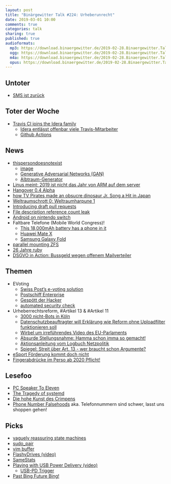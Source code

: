```yaml
---
layout: post
title: "Binärgewitter Talk #224: Urheberunrecht"
date: 2019-03-01 10:00
comments: true
categories: talk
sharing: true
published: true
audioformats:
  mp3: https://download.binaergewitter.de/2019-02-28.Binaergewitter.Talk.224.mp3
  ogg: https://download.binaergewitter.de/2019-02-28.Binaergewitter.Talk.224.ogg
  m4a: https://download.binaergewitter.de/2019-02-28.Binaergewitter.Talk.224.m4a
  opus: https://download.binaergewitter.de/2019-02-28.Binaergewitter.Talk.224.opus
---
```


## Untoter
- [SMS ist zurück](https://www.theregister.co.uk/2019/02/20/sms_lives_omg/)

## Toter der Woche
- [Travis CI joins the Idera family](https://blog.travis-ci.com/2019-01-23-travis-ci-joins-idera-inc)
  * [Idera entlässt offenbar viele Travis-Mitarbeiter](
https://www.heise.de/developer/meldung/Folge-der-Uebernahme-Idera-entlaesst-offenbar-viele-Travis-Mitarbeiter-4315673.html)
  * [Github Actions](https://github.com/features/actions)


## News
- [thispersondoesnotexist](https://thispersondoesnotexist.com/)
  * [image](https://thispersondoesnotexist.com/image)
  * [Generative Adversarial Networks (GAN)](https://www.lyrn.ai/2018/12/26/a-style-based-generator-architecture-for-generative-adversarial-networks/)
  * [Albtraum-Generator](http://i.imgur.com/Xr9x6hz.png)
- [Linus meint: 2019 ist nicht das Jahr von ARM auf dem server](https://www.realworldtech.com/forum/?threadid=183440&curpostid=183486)
- [Hangover 0.4 Alpha](https://www.phoronix.com/scan.php?page=news_item&px=Hangover-0.4-Alpha-Released)
- [how TV Pirates made an obsucre dinosaur Jr. Song a Hit in Japan](https://gizmodo.com/how-tv-pirates-accidentally-pushed-a-25-year-old-indie-1832532538)
- [Weltraumschrott 0; Weltraumharpune 1](https://www.heise.de/newsticker/meldung/Weltraumschrott-mit-Harpune-eingefangen-4311226.html)
- [Introducing draft pull requests](https://github.blog/2019-02-14-introducing-draft-pull-requests/)
- [File description reference count leak](https://marc.info/?l=freebsd-announce&m=154939484927658&w=2)
- [Android on nintendo switch](https://gitlab.com/ByLaws/android_device_nintendo_switch)
- Faltbare Telefone (Mobile World Congress)!
  * [This 18,000mAh battery has a phone in it](
https://www.theverge.com/circuitbreaker/2019/2/26/18241117/energizer-power-max-p18k-pop-huge-battery-phone-mwc-2019)
  * [Huawei Mate X](https://www.heise.de/newsticker/meldung/Huawei-Mate-X-Mit-faltbarem-Display-und-schnellem-5G-4316940.html)
  * [Samsung Galaxy Fold](https://www.samsung.com/global/galaxy/galaxy-fold/)
- [parallel mounting ZFS](https://svnweb.freebsd.org/base?view=revision&revision=344569)
- [26 Jahre ruby](https://twitter.com/yukihiro_matz/status/1099610608360550400)
- [DSGVO in Action: Bussgeld wegen offenem Mailverteiler](https://www.golem.de/news/datenschutz-hohes-bussgeld-wegen-offenem-mail-verteiler-1902-139399.html)

## Themen
- EVoting
  * [Swiss Post’s e-voting solution](https://www.post.ch/en/business/a-z-of-subjects/industry-solutions/swiss-post-e-voting)
  * [Postschiff Enterprise](https://www.republik.ch/2019/02/15/postschiff-enterprise)
  * [Gespött der Hacker](https://www.watson.ch/digital/post/286922616-die-post-laesst-ihr-e-voting-system-hacken-und-macht-sich-zum-gespoett-der-hacker)
  * [automated security check](https://twitter.com/alexis_roussel/status/1097926306749132800)
- Urheberrechtsreform, #Artikel 13 & #Artikel 11
  * [3000 nicht-Bots in Köln](https://www.heise.de/newsticker/meldung/Dieser-Bot-geht-waehlen-3000-demonstrieren-in-Koeln-gegen-Urheberrechtsreform-4316858.html
)
  * [Datenschutzbeauftragter will Erklärung wie Reform ohne Uploadfilter funktionieren soll](
https://www.heise.de/newsticker/meldung/EU-Copyright-Reform-Artikel-13-ohne-Upload-Filter-Datenschutzbeauftragter-will-Erklaerung-4320915.html)
  * [Wirbel um irreführendes Video des EU-Parlaments](https://www.heise.de/newsticker/meldung/Upload-Filter-und-Artikel-13-Wirbel-um-irrefuehrendes-Video-des-EU-Parlaments-4323610.html)
  * [Absurde Stellungsnahme: Hamma schon imma so gemacht!](https://twitter.com/Senficon/status/1101216213324185604)
  * [Aktionsanleitung vom Logbuch Netzpolitik](https://logbuch-netzpolitik.de/lnp288-wir-nennen-namen)
  * [Spiegel: Streit über Art. 13 - wer braucht schon Argumente?](
http://www.spiegel.de/netzwelt/netzpolitik/streit-ueber-artikel-13-wer-braucht-schon-argumente-a-1255608.html)
- [eSport Förderung kommt doch nicht](https://www.piratenpartei.de/2019/02/24/regierung-versagt-bei-esport-foerderung/)
- [Fingerabdrücke im Perso ab 2020 Pflicht!](https://www.anwalt.de/rechtstipps/eu-verordnung-personalausweis-mit-fingerabdruck-wird-pflicht-ab_153125.html)

## Lesefoo
- [PC Speaker To Eleven](https://habr.com/en/post/439192/)
- [The Tragedy of systemd](https://www.youtube.com/watch?v=o_AIw9bGogo)
- [Die hohe Kunst des Crimpens](http://tech.mattmillman.com/info/crimpconnectors/)
- [Phone Number Falsehoods](https://github.com/googlei18n/libphonenumber/blob/master/FALSEHOODS.md) aka. Telefonnummern sind schwer, lasst uns shoppen gehen!

## Picks
- [vaguely reassuring state machines](https://twitter.com/happyautomata)
- [sudo_pair](https://github.com/square/sudo_pair/tree/master/sudo_pair)
- [vim buffer](http://blog.obligd.com/posts/bd-bn-bp-ls-w-e-and-me.html)
- [FlashyDrives (video)](https://www.youtube.com/watch?v=Q0Xu3GvGk4M)
- [SameStats](https://www.autodeskresearch.com/publications/samestats)
- [Playing with USB Power Delivery (video)](https://www.youtube.com/watch?v=G8Tfdbmb7L8)
  - [USB-PD Trigger](https://www.aliexpress.com/item/Type-C-USB-C-PD2-0-3-0-TO-DC-USB-decoy-fast-charge-trigger-Poll/32969919810.html)
- [Past Bing Future Bing!](https://www.kickstarter.com/projects/highfivespaceship/past-bing-future-bing)


